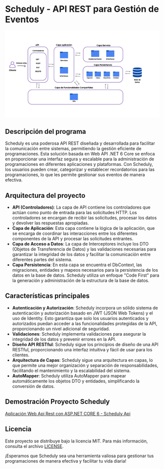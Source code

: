 # Scheduly - API REST para Gestión de Eventos

![Arquitectura](https://github.com/alelolek/SchedulyApi/blob/main/DiagramaDeArquitectura.jpg)

## Descripción del programa

Scheduly es una poderosa API REST diseñada y desarrollada para facilitar la comunicación entre sistemas, permitiendo la gestión eficiente de programaciones. Esta solución basada en Web API .NET 6 Core se enfoca en proporcionar una interfaz segura y escalable para la administración de programaciones en diferentes aplicaciones y plataformas. Con Scheduly, los usuarios pueden crear, categorizar y establecer recordatorios para las programaciones, lo que les permite gestionar sus eventos de manera efectiva.

## Arquitectura del proyecto

 - **API (Controladores)**: La capa de API contiene los controladores que actúan como punto de entrada para las solicitudes HTTP. Los controladores se encargan de recibir las solicitudes, procesar los datos y devolver las respuestas apropiadas.
- **Capa de Aplicación**: Esta capa contiene la lógica de la aplicación, que se encarga de coordinar las interacciones entre los diferentes componentes de la API y procesar las solicitudes entrantes.
- **Capa de Acceso a Datos**: La capa de Interceptores incluye los DTO (Objetos de Transferencia de Datos) y las validaciones necesarias para garantizar la integridad de los datos y facilitar la comunicación entre diferentes partes del sistema.
- **Capa Persistencia**: En esta capa se encuentra el DbContext, las migraciones, entidades y mapeos necesarios para la persistencia de los datos en la base de datos. Scheduly utiliza un enfoque "Code First" para la generación y administración de la estructura de la base de datos.


## Características principales

- **Autenticación y Autorización**: Scheduly incorpora un sólido sistema de autenticación y autorización basado en JWT (JSON Web Tokens) y el uso de Identity. Esto garantiza que solo los usuarios autenticados y autorizados puedan acceder a las funcionalidades protegidas de la API, proporcionando un nivel adicional de seguridad.
- **Validaciones**: Scheduly implementa validaciones para asegurar la integridad de los datos y prevenir errores en la API.
- **Diseño API RESTful**: Scheduly sigue los principios de diseño de una API RESTful, proporcionando una interfaz intuitiva y fácil de usar para los clientes.
- **Arquitectura de Capas**: Scheduly sigue una arquitectura en capas, lo que permite una mejor organización y separación de responsabilidades, facilitando el mantenimiento y la escalabilidad del sistema.
- **AutoMapper**: Scheduly utiliza AutoMapper para mapear automáticamente los objetos DTO y entidades, simplificando la conversión de datos.

## Demostración Proyecto Scheduly

[Aplicación Web Api Rest con ASP.NET CORE 6 - Scheduly Api](https://youtu.be/uj0u_mKKFGo)

## Licencia

Este proyecto se distribuye bajo la licencia MIT. Para más información, consulta el archivo [LICENSE](LICENSE.txt).

¡Esperamos que Scheduly sea una herramienta valiosa para gestionar tus programaciones de manera efectiva y facilitar tu vida diaria!